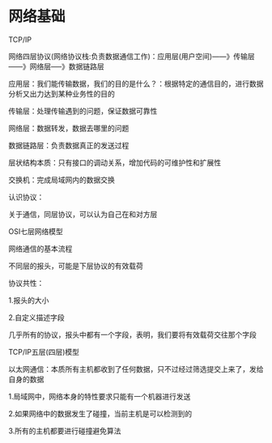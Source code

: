 # 网络基础

TCP/IP

网络四层协议(网络协议栈:负责数据通信工作)：应用层(用户空间)——》传输层——》网络层—–》数据链路层

应用层：我们能传输数据，我们的目的是什么？：根据特定的通信目的，进行数据分析又出力达到某种业务性的目的

传输层：处理传输遇到的问题，保证数据可靠性

网络层：数据转发，数据去哪里的问题

数据链路层：负责数据真正的发送过程

层状结构本质：只有接口的调动关系，增加代码的可维护性和扩展性

交换机：完成局域网内的数据交换



认识协议：

关于通信，同层协议，可以认为自己在和对方层

OSI七层网络模型



网络通信的基本流程

不同层的报头，可能是下层协议的有效载荷

协议共性：

1.报头的大小

2.自定义描述字段

几乎所有的协议，报头中都有一个字段，表明，我们要将有效载荷交往那个字段





TCP/IP五层(四层)模型

以太网通信：本质所有主机都收到了任何数据，只不过经过筛选提交上来了，发给自身的数据

1.局域网中，网络本身的特性要求只能有一个机器进行发送

2.如果网络中的数据发生了碰撞，当前主机是可以检测到的

3.所有的主机都要进行碰撞避免算法



